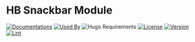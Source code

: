 # HB Snackbar Module

[![Documentations](https://img.shields.io/badge/docs-references-blue?logo=hugo&style=flat-square)](https://hb.hugomods.com)
[![Used By](https://img.shields.io/badge/dynamic/json?color=success&label=used+by&query=repositories_humanize&logo=hugo&style=flat-square&url=https://api.razonyang.com/v1/github/dependents/hbstack/snackbar)](https://github.com/hbstack/snackbar/network/dependents)
![Hugo Requirements](https://img.shields.io/badge/dynamic/json?color=important&label=requirements&query=requirements&logo=hugo&style=flat-square&url=https://api.razonyang.com/v1/hugo/modules/github.com/hbstack/snackbar)
[![License](https://img.shields.io/github/license/hbstack/snackbar?style=flat-square)](https://github.com/hbstack/snackbar/blob/main/LICENSE)
[![Version](https://img.shields.io/badge/dynamic/json?color=blue&label=version&query=name&url=https://api.razonyang.com/v1/github/tag/hbstack/snackbar&style=flat-square)](https://github.com/hbstack/snackbar/tags)
[![Lint](https://github.com/hbstack/snackbar/actions/workflows/lint.yml/badge.svg?style=flat-square)](https://github.com/hbstack/snackbar/actions/workflows/lint.yml)
